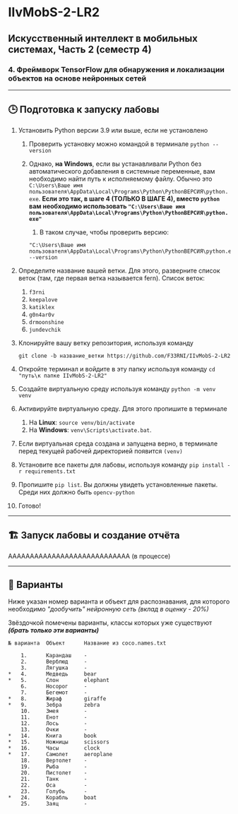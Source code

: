 # IIvMobS-2-LR2

## Искусственный интеллект в мобильных системах, Часть 2 (семестр 4)

### 4. Фреймворк TensorFlow для обнаружения и локализации объектов на основе нейронных сетей

----------

## 🕒 Подготовка к запуску лабовы

1. Установить Python версии 3.9 или выше, если не установлено
   1. Проверить установку можно командой в терминале `python --version`
   2. Однако, **на Windows**, если вы устанавливали Python без автоматического добавления в системные переменные, вам необходимо найти путь к исполняемому файлу. Обычно это `C:\Users\Ваше имя пользователя\AppData\Local\Programs\Python\PythonВЕРСИЯ\python.exe`. **Если это так, в шаге 4 (ТОЛЬКО В ШАГЕ 4), вместо `python` вам необходимо использовать `"C:\Users\Ваше имя пользователя\AppData\Local\Programs\Python\PythonВЕРСИЯ\python.exe"`**
      1. В таком случае, чтобы проверить версию:

      ```shell
      "C:\Users\Ваше имя пользователя\AppData\Local\Programs\Python\PythonВЕРСИЯ\python.exe" --version
      ```

2. Определите название вашей ветки. Для этого, разверните список веток (там, где первая ветка называется fern). Список веток:
   1. `f3rni`
   2. `keepalove`
   3. `katiklex`
   4. `g0n4ar0v`
   5. `drmoonshine`
   6. `jundevchik`
3. Клонируйте вашу ветку репозитория, используя команду

   ```shell
   git clone -b название_ветки https://github.com/F33RNI/IIvMobS-2-LR2
   ```

4. Откройте терминал и войдите в эту папку используя команду `cd "путь\к папке IIvMobS-2-LR2"`
5. Создайте виртуальную среду используя команду `python -m venv venv`
6. Активируйте виртуальную среду. Для этого пропишите в терминале
   1. На **Linux**: `source venv/bin/activate`
   2. На **Windows**: `venv\Scripts\activate.bat`.
7. Если виртуальная среда создана и запущена верно, в терминале перед текущей рабочей директорией появится `(venv)`
8. Установите все пакеты для лабовы, используя команду `pip install -r requirements.txt`
9. Пропишите `pip list`. Вы должны увидеть установленные пакеты. Среди них должно быть `opencv-python`
10. Готово!

----------

## 🏗️ Запуск лабовы и создание отчёта

АААААААААААААААААААААААААААА (в процессе)

----------

## 🫳 Варианты

Ниже указан номер варианта и объект для распознавания, для которого необходимо _"дообучить" нейронную сеть (вклад в оценку - 20%)_

Звёздочкой помечены варианты, классы которых уже существуют **_(брать только эти варианты)_**

```text
№ варианта  Объект      Название из coco.names.txt

    1.      Карандаш    -
    2.      Верблюд     -
    3.      Лягушка     -
*   4.      Медведь     bear
*   5.      Слон        elephant
    6.      Носорог     -
    7.      Бегемот     -
*   8.      Жираф       giraffe
*   9.      Зебра       zebra
    10.     Змея        -
    11.     Енот        -
    12.     Лось        -
    13.     Очки        -
*   14.     Книга       book
*   15.     Ножницы     scissors
*   16.     Часы        clock
*   17.     Самолет     aeroplane
    18.     Вертолет    -
    19.     Рыба        -
    20.     Пистолет    -
    21.     Танк        -
    22.     Оса         -
    23.     Голубь      -
*   24.     Корабль     boat
    25.     Заяц        -
```
